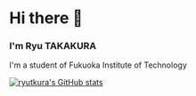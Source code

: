 # Hi there 👋
### I'm Ryu TAKAKURA
I'm a student of Fukuoka Institute of Technology

<!--[![ryutkura's GitHub stats](https://new-github-readme-stats-6qqc.vercel.app/api?username=ryutkura&theme=vue-dark&show_icons=true)](https://github.com/ryutkura/new-github-readme-stats)-->
[![ryutkura's GitHub stats](https://github-readme-stats.vercel.app/api?username=ryutkura)](https://github.com/ryutkura/new-github-readme-stats)


<!--[![Top Langs](https://new-github-readme-stats-6qqc.vercel.app/api/top-langs/?username=ryutkura&theme=vue-dark&show_icons=true&layout=compact)](https://github.com/ryutkura/new-github-readme-stats)-->

<!--
**ryutkura/ryutkura** is a ✨ _special_ ✨ repository because its `README.md` (this file) appears on your GitHub profile.

Here are some ideas to get you started:

- 🔭 I’m currently working on ...
- 🌱 I’m currently learning ...
- 👯 I’m looking to collaborate on ...
- 🤔 I’m looking for help with ...
- 💬 Ask me about ...
- 📫 How to reach me: ...
- 😄 Pronouns: ...
- ⚡ Fun fact: ...
-->
